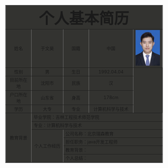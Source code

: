 <html>
<head>
<title>个人简历</title>
</head>
<body>
<table border="1"  cellpadding="3" cellspacing="3" align="center" bgcolor="#33333">
<tr align="center" >
<td align="center" colspan="5">
<font size="13"><b>个人基本简历</b></font>
</td>
</tr>
<tr align="center">
<td width="150">姓名</td>
<td width="200">于文昊</td>
<td width="150">国籍</td>
<td width="200">中国</td>
<td width="200"><img src="./yuwenhao.png"></td>
</tr>
<tr align="center">
<td>性别</td>
<td>男</td>
<td>生日</td>
<td>1992.04.04</td>
</tr>
<tr align="center">
<td>目前所在地</td>
<td>沈阳市</td>
<td>民族</td>
<td>汉</td>
</tr>
<tr align="center">
<td>户口所在地</td>
<td>山东省</td>
<td>身高</td>
<td>178cm</td>
</tr>
<tr align="center">
<td>学历</td>
<td>大专</td>
<td>专业</td>
<td>计算机科学与技术</td>
</tr>
<tr align="center">
  <td rowspan ="9" align="middle">教育背景</td>
  <td colspan="4" align="left">毕业学院：吉林工程技术师范学院 </td>
</tr>
<tr>
  <td colspan="4">专业：计算机科学与技术</td>
</tr>
<tr align="center">
  <td rowspan ="9" align="middle">个人工作经历</td>
  <td colspan="4" align="left">公司名称：北京瑞森教育</td>
</tr>
<tr>
  <td colspan="4">担任职务：java开发工程师</td>
</tr>
<tr>
  <td colspan="4">教育背景：</td>
</tr>
<tr>
<td colspan="5">个人总结：</td>
</tr>
</table>
</body>
</html>
